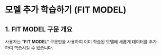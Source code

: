 # __모델 추가 학습하기 (FIT MODEL)__

## __1. FIT MODEL 구문 개요__ 

사용자는 "__FIT MODEL__" 구문만을 사용하여 이미 학습된 모델에 새롭게 데이터를 추가하여 학습시킬 수 있습니다. 